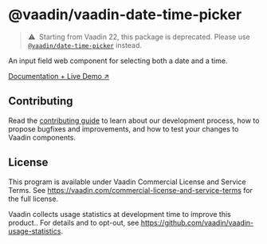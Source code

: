 # @vaadin/vaadin-date-time-picker

> ⚠️&nbsp; Starting from Vaadin 22, this package is deprecated.
> Please use [`@vaadin/date-time-picker`](https://www.npmjs.com/package/@vaadin/date-time-picker) instead.

An input field web component for selecting both a date and a time.

[Documentation + Live Demo ↗](https://vaadin.com/docs/latest/components/date-time-picker)

## Contributing

Read the [contributing guide](https://vaadin.com/docs/latest/contributing/overview) to learn about our development process, how to propose bugfixes and improvements, and how to test your changes to Vaadin components.

## License

This program is available under Vaadin Commercial License and Service Terms.
See https://vaadin.com/commercial-license-and-service-terms for the full
license.

Vaadin collects usage statistics at development time to improve this product..
For details and to opt-out, see https://github.com/vaadin/vaadin-usage-statistics.
